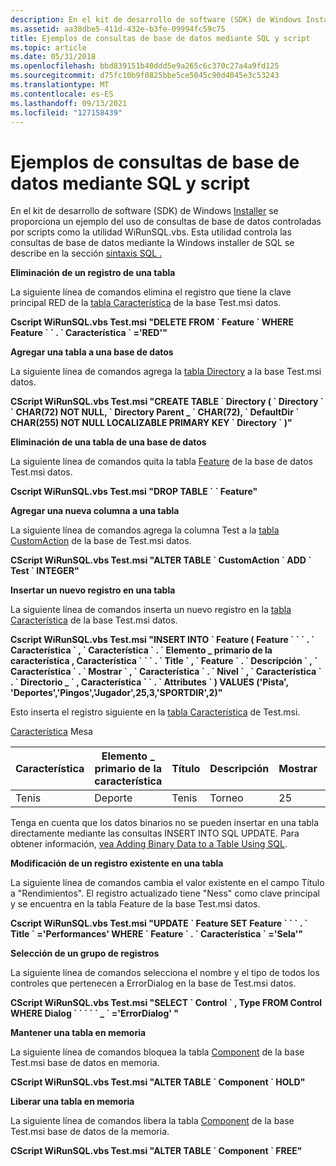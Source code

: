 ```yaml
---
description: En el kit de desarrollo de software (SDK) de Windows Installer se proporciona un ejemplo del uso de consultas de base de datos controladas por scripts como la utilidad WiRunSQL.vbs.
ms.assetid: aa38dbe5-411d-432e-b3fe-09994fc59c75
title: Ejemplos de consultas de base de datos mediante SQL y script
ms.topic: article
ms.date: 05/31/2018
ms.openlocfilehash: bbd839151b40ddd5e9a265c6c370c27a4a9fd125
ms.sourcegitcommit: d75fc10b9f0825bbe5ce5045c90d4045e3c53243
ms.translationtype: MT
ms.contentlocale: es-ES
ms.lasthandoff: 09/13/2021
ms.locfileid: "127158439"
---
```

# <a name="examples-of-database-queries-using-sql-and-script"></a>Ejemplos de consultas de base de datos mediante SQL y script

En el kit de desarrollo de software (SDK) de Windows [Installer](platform-sdk-components-for-windows-installer-developers.md) se proporciona un ejemplo del uso de consultas de base de datos controladas por scripts como la utilidad WiRunSQL.vbs. Esta utilidad controla las consultas de base de datos mediante la Windows installer de SQL se describe en la sección [sintaxis SQL .](sql-syntax.md)

**Eliminación de un registro de una tabla**

La siguiente línea de comandos elimina el registro que tiene la clave principal RED de la [tabla Característica](feature-table.md) de la base Test.msi datos.

**Cscript WiRunSQL.vbs Test.msi "DELETE FROM \` Feature \` WHERE Feature \` \` . \` Característica \` ='RED'"**

**Agregar una tabla a una base de datos**

La siguiente línea de comandos agrega la [tabla Directory](directory-table.md) a la base Test.msi datos.

**CScript WiRunSQL.vbs Test.msi "CREATE TABLE \` Directory ( \` Directory \` \` CHAR(72) NOT NULL, \` Directory Parent \_ \` CHAR(72), \` DefaultDir \` CHAR(255) NOT NULL LOCALIZABLE PRIMARY KEY \` Directory \` )"**

**Eliminación de una tabla de una base de datos**

La siguiente línea de comandos quita la tabla [Feature](feature-table.md) de la base de datos Test.msi datos.

**Cscript WiRunSQL.vbs Test.msi "DROP TABLE \` \` Feature"**

**Agregar una nueva columna a una tabla**

La siguiente línea de comandos agrega la columna Test a la [tabla CustomAction](customaction-table.md) de la base de Test.msi datos.

**CScript WiRunSQL.vbs Test.msi "ALTER TABLE \` CustomAction \` ADD \` Test \` INTEGER"**

**Insertar un nuevo registro en una tabla**

La siguiente línea de comandos inserta un nuevo registro en la [tabla Característica](feature-table.md) de la base Test.msi datos.

**Cscript WiRunSQL.vbs Test.msi "INSERT INTO \` Feature ( Feature \` \` \` . \` Característica \` , \` Característica \` . \` Elemento \_ primario de la característica , Característica \` \` \` . \` Title \` , \` Feature \` . \` Descripción \` , \` Característica \` . \` Mostrar \` , \` Característica \` . \` Nivel \` , \` Característica \` . \` Directorio \_ \` , Característica \` \` . \` Attributes \` ) VALUES ('Pista', 'Deportes','Pingos','Jugador',25,3,'SPORTDIR',2)"**

Esto inserta el registro siguiente en la [tabla Característica](feature-table.md) de Test.msi.

[Característica](feature-table.md) Mesa



| Característica | Elemento \_ primario de la característica | Título  | Descripción | Mostrar | Nivel | Directorio\_ | Atributos |
|---------|-----------------|--------|-------------|---------|-------|-------------|------------|
| Tenis  | Deporte           | Tenis | Torneo  | 25      | 3     | SPORTDIR    | 2          |



 

Tenga en cuenta que los datos binarios no se pueden insertar en una tabla directamente mediante las consultas INSERT INTO SQL UPDATE. Para obtener información, [vea Adding Binary Data to a Table Using SQL](adding-binary-data-to-a-table-using-sql.md).

**Modificación de un registro existente en una tabla**

La siguiente línea de comandos cambia el valor existente en el campo Título a "Rendimientos". El registro actualizado tiene "Ness" como clave principal y se encuentra en la tabla Feature de la base Test.msi datos.

**Cscript WiRunSQL.vbs Test.msi "UPDATE \` Feature SET Feature \` \` \` . \` Title \` ='Performances' WHERE \` Feature \` . \` Característica \` ='Sela'"**

**Selección de un grupo de registros**

La siguiente línea de comandos selecciona el nombre y el tipo de todos los controles que pertenecen a ErrorDialog en la base de Test.msi datos.

**CScript WiRunSQL.vbs Test.msi "SELECT \` Control \` , Type FROM Control WHERE Dialog \` \` \` \` \` \_ \` ='ErrorDialog' "**

**Mantener una tabla en memoria**

La siguiente línea de comandos bloquea la tabla [Component](component-table.md) de la base Test.msi base de datos en memoria.

**CScript WiRunSQL.vbs Test.msi "ALTER TABLE \` Component \` HOLD"**

**Liberar una tabla en memoria**

La siguiente línea de comandos libera la tabla [Component](component-table.md) de la base Test.msi base de datos de la memoria.

**CScript WiRunSQL.vbs Test.msi "ALTER TABLE \` Component \` FREE"**

 

 



